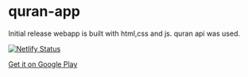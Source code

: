# quran-app

Initial release
webapp is built with html,css and js. quran api was used.

[![Netlify Status](https://api.netlify.com/api/v1/badges/39a90d35-b8b0-4ffb-b474-3a01a9afb51b/deploy-status)](https://app.netlify.com/sites/kuranikerim/deploys)

[Get it on Google Play](https://play.google.com/store/apps/details?id=com.mobuyg.kuran)
